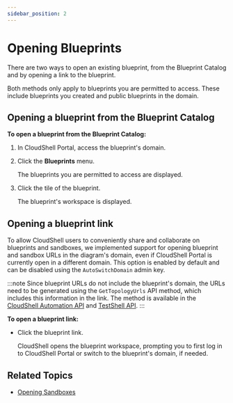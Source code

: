 ```yaml
---
sidebar_position: 2
---
```


# Opening Blueprints

There are two ways to open an existing blueprint, from the Blueprint Catalog and by opening a link to the blueprint.

Both methods only apply to blueprints you are permitted to access. These include blueprints you created and public blueprints in the domain.

## Opening a blueprint from the Blueprint Catalog

**To open a blueprint from the Blueprint Catalog:**

1. In CloudShell Portal, access the blueprint's domain.
2. Click the **Blueprints** menu.
    
    The blueprints you are permitted to access are displayed.
    
3. Click the tile of the blueprint.
    
    The blueprint's workspace is displayed.
    

## Opening a blueprint link

To allow CloudShell users to conveniently share and collaborate on blueprints and sandboxes, we implemented support for opening blueprint and sandbox URLs in the diagram's domain, even if CloudShell Portal is currently open in a different domain. This option is enabled by default and can be disabled using the `AutoSwitchDomain` admin key.

:::note
Since blueprint URLs do not include the blueprint's domain, the URLs need to be generated using the `GetTopologyUrls` API method, which includes this information in the link. The method is available in the [CloudShell Automation API](pathname:///api-docs/2024.1/Python-API/cloudshell.api.html?highlight=gettopologyurls#cloudshell.api.cloudshell_api.CloudShellAPISession.GetTopologyUrls) and [TestShell API](pathname:///api-docs/2024.1/TestShell-API/TestShell%20XML%20RPC%20API.html#GetTopologyUrls).
:::

**To open a blueprint link:**

- Click the blueprint link.
    
    CloudShell opens the blueprint workspace, prompting you to first log in to CloudShell Portal or switch to the blueprint's domain, if needed.
    

## Related Topics

- [Opening Sandboxes](../sandboxes/opening-sandboxes.md)